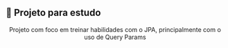 ## 🎲 Projeto para estudo
<p align="center">Projeto com foco em treinar habilidades com o JPA, principalmente com o uso de Query Params</p>
